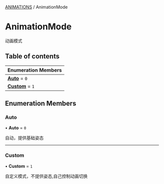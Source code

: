 [ANIMATIONS](../groups/ANIMATIONS.ANIMATIONS.md) / AnimationMode

# AnimationMode <Badge type="tip" text="Enumeration" /> <Score text="AnimationMode" />

动画模式

## Table of contents

| Enumeration Members |
| :-----|
| **[Auto](Gameplay.AnimationMode.md#auto)** = ``0`` <br> |
| **[Custom](Gameplay.AnimationMode.md#custom)** = ``1`` <br> |

## Enumeration Members

### Auto <Score text="Auto" /> 

• **Auto** = ``0``

自动，提供基础姿态

___

### Custom <Score text="Custom" /> 

• **Custom** = ``1``

自定义模式，不提供姿态,自己控制动画切换
